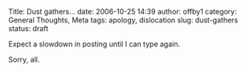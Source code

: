 Title: Dust gathers...
date: 2006-10-25 14:39
author: offby1
category: General Thoughts, Meta
tags: apology, dislocation
slug: dust-gathers
status: draft

Expect a slowdown in posting until I can type again.

Sorry, all.
